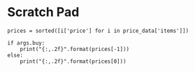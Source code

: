 Scratch Pad
===========

`prices = sorted([i['price'] for i in price_data['items']])`

    if args.buy:
        print("{:,.2f}".format(prices[-1]))
    else:
        print("{:,.2f}".format(prices[0]))
